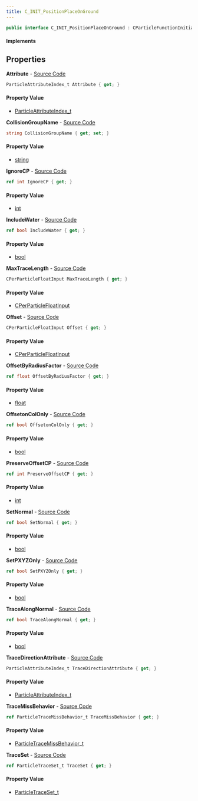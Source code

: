 ```yaml
---
title: C_INIT_PositionPlaceOnGround
---
```


```csharp
public interface C_INIT_PositionPlaceOnGround : CParticleFunctionInitializer, CParticleFunction, ISchemaClass<CParticleFunction>, ISchemaClass<CParticleFunctionInitializer>, ISchemaClass<C_INIT_PositionPlaceOnGround>, ISchemaField, ISchemaClass, INativeHandle
```

#### Implements

## Properties

**Attribute** - [Source Code](https://github.com/swiftly-solution/swiftlys2/blob/main/managed/src/SwiftlyS2.Generated/Schemas/Interfaces/C_INIT_PositionPlaceOnGround.cs#L30)

```csharp
ParticleAttributeIndex_t Attribute { get; }
```

#### Property Value

- [ParticleAttributeIndex_t](/docs/api/shared/schemadefinitions/particleattributeindex_t)

**CollisionGroupName** - [Source Code](https://github.com/swiftly-solution/swiftlys2/blob/main/managed/src/SwiftlyS2.Generated/Schemas/Interfaces/C_INIT_PositionPlaceOnGround.cs#L20)

```csharp
string CollisionGroupName { get; set; }
```

#### Property Value

- [string](https://learn.microsoft.com/dotnet/api/system.string)

**IgnoreCP** - [Source Code](https://github.com/swiftly-solution/swiftlys2/blob/main/managed/src/SwiftlyS2.Generated/Schemas/Interfaces/C_INIT_PositionPlaceOnGround.cs#L44)

```csharp
ref int IgnoreCP { get; }
```

#### Property Value

- [int](https://learn.microsoft.com/dotnet/api/system.int32)

**IncludeWater** - [Source Code](https://github.com/swiftly-solution/swiftlys2/blob/main/managed/src/SwiftlyS2.Generated/Schemas/Interfaces/C_INIT_PositionPlaceOnGround.cs#L26)

```csharp
ref bool IncludeWater { get; }
```

#### Property Value

- [bool](https://learn.microsoft.com/dotnet/api/system.boolean)

**MaxTraceLength** - [Source Code](https://github.com/swiftly-solution/swiftlys2/blob/main/managed/src/SwiftlyS2.Generated/Schemas/Interfaces/C_INIT_PositionPlaceOnGround.cs#L18)

```csharp
CPerParticleFloatInput MaxTraceLength { get; }
```

#### Property Value

- [CPerParticleFloatInput](/docs/api/shared/schemadefinitions/cperparticlefloatinput)

**Offset** - [Source Code](https://github.com/swiftly-solution/swiftlys2/blob/main/managed/src/SwiftlyS2.Generated/Schemas/Interfaces/C_INIT_PositionPlaceOnGround.cs#L16)

```csharp
CPerParticleFloatInput Offset { get; }
```

#### Property Value

- [CPerParticleFloatInput](/docs/api/shared/schemadefinitions/cperparticlefloatinput)

**OffsetByRadiusFactor** - [Source Code](https://github.com/swiftly-solution/swiftlys2/blob/main/managed/src/SwiftlyS2.Generated/Schemas/Interfaces/C_INIT_PositionPlaceOnGround.cs#L40)

```csharp
ref float OffsetByRadiusFactor { get; }
```

#### Property Value

- [float](https://learn.microsoft.com/dotnet/api/system.single)

**OffsetonColOnly** - [Source Code](https://github.com/swiftly-solution/swiftlys2/blob/main/managed/src/SwiftlyS2.Generated/Schemas/Interfaces/C_INIT_PositionPlaceOnGround.cs#L38)

```csharp
ref bool OffsetonColOnly { get; }
```

#### Property Value

- [bool](https://learn.microsoft.com/dotnet/api/system.boolean)

**PreserveOffsetCP** - [Source Code](https://github.com/swiftly-solution/swiftlys2/blob/main/managed/src/SwiftlyS2.Generated/Schemas/Interfaces/C_INIT_PositionPlaceOnGround.cs#L42)

```csharp
ref int PreserveOffsetCP { get; }
```

#### Property Value

- [int](https://learn.microsoft.com/dotnet/api/system.int32)

**SetNormal** - [Source Code](https://github.com/swiftly-solution/swiftlys2/blob/main/managed/src/SwiftlyS2.Generated/Schemas/Interfaces/C_INIT_PositionPlaceOnGround.cs#L28)

```csharp
ref bool SetNormal { get; }
```

#### Property Value

- [bool](https://learn.microsoft.com/dotnet/api/system.boolean)

**SetPXYZOnly** - [Source Code](https://github.com/swiftly-solution/swiftlys2/blob/main/managed/src/SwiftlyS2.Generated/Schemas/Interfaces/C_INIT_PositionPlaceOnGround.cs#L32)

```csharp
ref bool SetPXYZOnly { get; }
```

#### Property Value

- [bool](https://learn.microsoft.com/dotnet/api/system.boolean)

**TraceAlongNormal** - [Source Code](https://github.com/swiftly-solution/swiftlys2/blob/main/managed/src/SwiftlyS2.Generated/Schemas/Interfaces/C_INIT_PositionPlaceOnGround.cs#L34)

```csharp
ref bool TraceAlongNormal { get; }
```

#### Property Value

- [bool](https://learn.microsoft.com/dotnet/api/system.boolean)

**TraceDirectionAttribute** - [Source Code](https://github.com/swiftly-solution/swiftlys2/blob/main/managed/src/SwiftlyS2.Generated/Schemas/Interfaces/C_INIT_PositionPlaceOnGround.cs#L36)

```csharp
ParticleAttributeIndex_t TraceDirectionAttribute { get; }
```

#### Property Value

- [ParticleAttributeIndex_t](/docs/api/shared/schemadefinitions/particleattributeindex_t)

**TraceMissBehavior** - [Source Code](https://github.com/swiftly-solution/swiftlys2/blob/main/managed/src/SwiftlyS2.Generated/Schemas/Interfaces/C_INIT_PositionPlaceOnGround.cs#L24)

```csharp
ref ParticleTraceMissBehavior_t TraceMissBehavior { get; }
```

#### Property Value

- [ParticleTraceMissBehavior_t](/docs/api/shared/schemadefinitions/particletracemissbehavior_t)

**TraceSet** - [Source Code](https://github.com/swiftly-solution/swiftlys2/blob/main/managed/src/SwiftlyS2.Generated/Schemas/Interfaces/C_INIT_PositionPlaceOnGround.cs#L22)

```csharp
ref ParticleTraceSet_t TraceSet { get; }
```

#### Property Value

- [ParticleTraceSet_t](/docs/api/shared/schemadefinitions/particletraceset_t)

